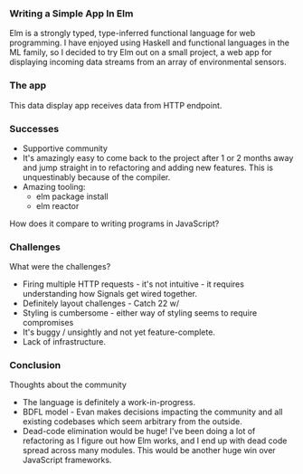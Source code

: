 ### Writing a Simple App In Elm

Elm is a strongly typed, type-inferred functional language for web programming. I have enjoyed using Haskell and functional languages in the ML family, so I decided to try Elm out on a small project, a web app for displaying incoming data streams from an array of environmental sensors.

### The app

This data display app receives data from HTTP endpoint.

### Successes

* Supportive community
* It's amazingly easy to come back to the project after 1 or 2 months away and jump straight in to refactoring and adding new features. This is unquestinably because of the compiler.
* Amazing tooling:
	- elm package install
	- elm reactor

How does it compare to writing programs in JavaScript?

 ### Challenges

 What were the challenges?
* Firing multiple HTTP requests - it's not intuitive - it requires understanding how Signals get wired together.
* Definitely layout challenges - Catch 22 w/
* Styling is cumbersome - either way of styling seems to require compromises
* It's buggy / unsightly and not yet feature-complete.
* Lack of infrastructure.

### Conclusion

Thoughts about the community
* The language is definitely a work-in-progress.
* BDFL model - Evan makes decisions impacting the community and all existing codebases which seem arbitrary from the outside.
* Dead-code elimination would be huge! I've been doing a lot of refactoring as I figure out how Elm works, and I end up with dead code spread across many modules. This would be another huge win over JavaScript frameworks.